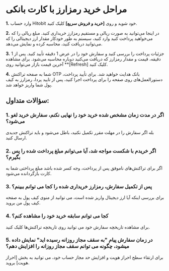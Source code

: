 # مراحل خرید رمزارز با کارت بانکی

**1.**	وارد حساب Hitobit خود شوید و روی **[خرید و فروش سریع]** کلیک کنید.

**2.**	در اینجا می‌توانید به صورت ریالی و مستقیم رمزارز خریداری کنید. مبلغ ریالی را که می‌خواهید پرداخت کنید وارد کنید، سیستم به طور خودکار مقدار ارز دیجیتالی را که می‌توانید دریافت کنید، محاسبه کرده و نمایش می‌دهد.

**3.**	جزئیات پرداخت را بررسی کنید و سفارش خود را در عرض 1 دقیقه تأیید کنید. پس از 1 دقیقه، قیمت و مقدار رمزارز که دریافت می‌کنید دوباره محاسبه می‌شود. برای مشاهده آخرین قیمت بازار می‌توانید روی **[Refresh] کلیک کنید.

**4.**	شما به صفحه تراکنش OTP بانک هدایت خواهید شد. برای تأیید پرداخت، دستورالعمل‌های روی صفحه را برای پرداخت اجرا کنید، پس از تایید پردا، رمزارز به کیف پول شما واریز خواهد شد.

## سؤالات متداول:

### 1.	اگر در مدت زمان مشخص شده خرید خود را نهایی نکنم، سفارش خرید لغو می‌شود؟

بله اگر سفارش را در مهلت مقرر تکمیل نکنید، باطل می‌شود و باید تراکنش جدیدی ارسال کنید.

### 2.	اگر خریدم با شکست مواجه شد، آیا می‌توانم مبلغ پرداخت شده را پس بگیرم؟

اگر برای تراکنش‌های ناموفق پس از پرداخت، وجه کسر شده باشد مبلغ پرداختی شما به کارت بازگردانده می‌شود.

### 3.	پس از تکمیل سفارش، رمزارز خریداری شده را کجا می توانم ببینم؟

برای بررسی اینکه آیا ارز دیجیتال واریز شده است، می توانید از منوی کیف پول به صفحه کیف پول من بروید.

### 4.	کجا می توانم سابقه خرید خود را مشاهده کنم؟

برای مشاهده تاریخچه سفارش خود می توانید روی تاریخچه تراکنش‌ها کلیک کنید.

### 5.	در زمان سفارش پیام "به سقف مجاز روزانه رسیده اید" نمایش داده میشود، چگونه می توانم سقف مجاز روزانه را افزایش دهم؟

برای ارتقاء سطح احراز هویت  و افزایش حد مجاز حساب خود، می توانید به بخش [احراز هویت] بروید.


